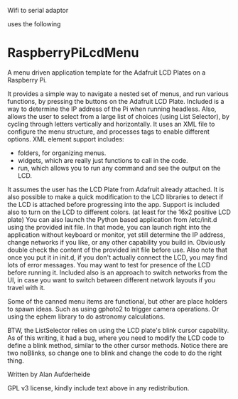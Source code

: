 Wifi to serial adaptor

uses the following


RaspberryPiLcdMenu
==================

A menu driven application template for the Adafruit LCD Plates on a Raspberry Pi.

It provides a simple way to navigate a nested set of menus, and run various
functions, by pressing the buttons on the Adafruit LCD Plate.  Included is a way
to determine the IP address of the Pi when running
headless.  Also, allows the user to select from a large list of choices (using List
Selector), by cycling through letters vertically and horizontally.
It uses an XML file to configure the menu structure, and processes tags to enable
different options.  XML element support includes:
- folders, for organizing menus.
- widgets, which are really just functions to call in the code.
- run, which allows you to run any command and see the output on the LCD.

It assumes the user has the LCD Plate from Adafruit already attached.  It is also
possible to make a quick modification to the LCD libraries to detect if the LCD
is attached before progressing into the app.
Support is included also to turn on the LCD to different colors. (at least for the
16x2 positive LCD plate)
You can also launch the Python based application from /etc/init.d using the provided
init file.  In that mode, you can launch right into the application without
keyboard or monitor, yet still determine the IP address, change networks if you
like, or any other capability you build in.  Obviously double check the content of
the provided init file before use.  Also note that once you put it in init.d, if
you don't actually connect the LCD, you may find lots of error messages.  You may
want to test for presence of the LCD before running it.
Included also is an approach to switch networks from the UI, in case you want to
switch between different network layouts if you travel with it.

Some of the canned menu items are functional, but other are place holders to spawn
ideas.  Such as using gphoto2 to trigger camera operations.  Or using the ephem
library to do astronomy calculations.

BTW, the ListSelector relies on using the LCD plate's blink cursor capability.  As
of this writing, it had a bug, where you need to modify the LCD code to define a
blink method, similar to the other cursor methods.  Notice there are two noBlinks,
so change one to blink and change the code to do the right thing.

Written by Alan Aufderheide

GPL v3 license, kindly include text above in any redistribution.
